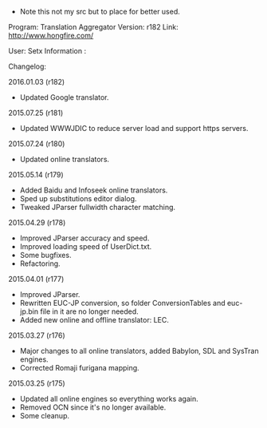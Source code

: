  * Note this not my src but to place for better used.

Program: Translation Aggregator
Version: r182
Link: http://www.hongfire.com/

User: Setx
Information :

Changelog:

2016.01.03 (r182)
* Updated Google translator.

2015.07.25 (r181)
* Updated WWWJDIC to reduce server load and support https servers.

2015.07.24 (r180)
* Updated online translators.

2015.05.14 (r179)
* Added Baidu and Infoseek online translators.
* Sped up substitutions editor dialog.
* Tweaked JParser fullwidth character matching.

2015.04.29 (r178)
* Improved JParser accuracy and speed.
* Improved loading speed of UserDict.txt.
* Some bugfixes.
* Refactoring.

2015.04.01 (r177)
* Improved JParser.
* Rewritten EUC-JP conversion, so folder ConversionTables and euc-jp.bin file in it are no longer needed.
* Added new online and offline translator: LEC.

2015.03.27 (r176)
* Major changes to all online translators, added Babylon, SDL and SysTran engines.
* Corrected Romaji furigana mapping.

2015.03.25 (r175)
* Updated all online engines so everything works again.
* Removed OCN since it's no longer available.
* Some cleanup.